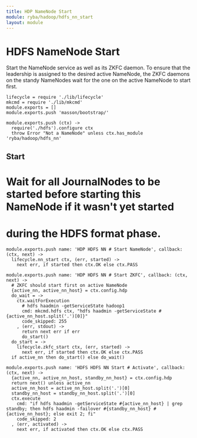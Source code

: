 ```yaml
---
title: HDP NameNode Start
module: ryba/hadoop/hdfs_nn_start
layout: module
---
```


# HDFS NameNode Start

Start the NameNode service as well as its ZKFC daemon. To ensure that the 
leadership is assigned to the desired active NameNode, the ZKFC daemons on
the standy NameNodes wait for the one on the active NameNode to start first.

    lifecycle = require './lib/lifecycle'
    mkcmd = require './lib/mkcmd'
    module.exports = []
    module.exports.push 'masson/bootstrap/'

    module.exports.push (ctx) ->
      require('./hdfs').configure ctx
      throw Error "Not a NameNode" unless ctx.has_module 'ryba/hadoop/hdfs_nn'

## Start

# Wait for all JournalNodes to be started before starting this NameNode if it wasn't yet started
# during the HDFS format phase.

    module.exports.push name: 'HDP HDFS NN # Start NameNode', callback: (ctx, next) ->
      lifecycle.nn_start ctx, (err, started) ->
        next err, if started then ctx.OK else ctx.PASS

    module.exports.push name: 'HDP HDFS NN # Start ZKFC', callback: (ctx, next) ->
      # ZKFC should start first on active NameNode
      {active_nn, active_nn_host} = ctx.config.hdp
      do_wait = ->
        ctx.waitForExecution
          # hdfs haadmin -getServiceState hadoop1
          cmd: mkcmd.hdfs ctx, "hdfs haadmin -getServiceState #{active_nn_host.split('.')[0]}"
          code_skipped: 255
        , (err, stdout) ->
          return next err if err
          do_start()
      do_start = ->
        lifecycle.zkfc_start ctx, (err, started) ->
          next err, if started then ctx.OK else ctx.PASS
      if active_nn then do_start() else do_wait()

    module.exports.push name: 'HDFS HDFS NN Start # Activate', callback: (ctx, next) ->
      {active_nn, active_nn_host, standby_nn_host} = ctx.config.hdp
      return next() unless active_nn
      active_nn_host = active_nn_host.split('.')[0]
      standby_nn_host = standby_nn_host.split('.')[0]
      ctx.execute
        cmd: "if hdfs haadmin -getServiceState #{active_nn_host} | grep standby; then hdfs haadmin -failover #{standby_nn_host} #{active_nn_host}; else exit 2; fi"
        code_skipped: 2
      , (err, activated) ->
        next err, if activated then ctx.OK else ctx.PASS
